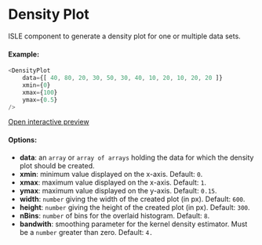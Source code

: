 # Density Plot

ISLE component to generate a density plot for one or multiple data sets.

#### Example:

``` js
<DensityPlot
    data={[ 40, 80, 20, 30, 50, 30, 40, 10, 20, 10, 20, 20 ]}
    xmin={0}
    xmax={100}
    ymax={0.5}
/>
```

[Open interactive preview](https://isle.heinz.cmu.edu/components/density-plot/)

#### Options:

* __data__: an `array` or `array of arrays` holding the data for which the density plot should be created.
* __xmin__: minimum value displayed on the x-axis. Default: `0`.
* __xmax__: maximum value displayed on the x-axis. Default: `1`.
* __ymax__: maximum value displayed on the y-axis. Default: `0.15`.
* __width__: `number` giving the width of the created plot (in px). Default: `600`.
* __height__: `number` giving the height of the created plot (in px). Default: `300`.
* __nBins__: `number` of bins for the overlaid histogram. Default: `8`.
* __bandwith__:  smoothing parameter for the kernel density estimator. Must be a `number` greater than zero. Default: `4.`
